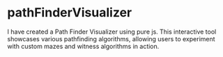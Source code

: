 # pathFinderVisualizer
I have created a Path Finder Visualizer using pure js. This interactive tool showcases various pathfinding algorithms, allowing users to experiment with custom mazes and witness algorithms in action.
